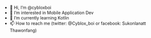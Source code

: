 - 👋 Hi, I’m @cybloxboi
- 👀 I’m interested in Mobile Application Dev
- 🌱 I’m currently learning Kotlin
- 📫 How to reach me (twitter: @Cyblox_boi or facebook: Sukonlanatt Thawonfang)

<!---
cybloxboi/cybloxboi is a ✨ special ✨ repository because its `README.md` (this file) appears on your GitHub profile.
You can click the Preview link to take a look at your changes.
--->
